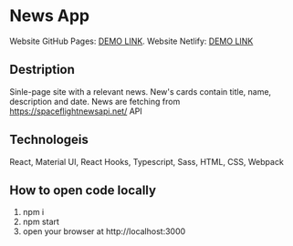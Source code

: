 # News App

Website GitHub Pages: [DEMO LINK](https://masha-girya.github.io/test-codebridge).
Website Netlify: [DEMO LINK](https://preeminent-semifreddo-817a1a.netlify.app/)

## Destription

Sinle-page site with a relevant news. 
New's cards contain title, name, description and date.
News are fetching from https://spaceflightnewsapi.net/ API

## Technologeis

React, Material UI, React Hooks, Typescript, Sass, HTML, CSS, Webpack

## How to open code locally

1. npm i
2. npm start
3. open your browser at http://localhost:3000
